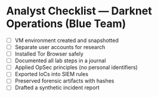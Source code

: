 # Analyst Checklist — Darknet Operations (Blue Team)

- [ ] VM environment created and snapshotted
- [ ] Separate user accounts for research
- [ ] Installed Tor Browser safely
- [ ] Documented all lab steps in a journal
- [ ] Applied OpSec principles (no personal identifiers)
- [ ] Exported IoCs into SIEM rules
- [ ] Preserved forensic artifacts with hashes
- [ ] Drafted a synthetic incident report
